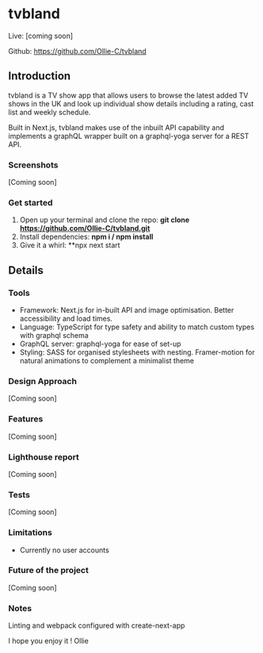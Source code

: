 # tvbland

Live: [coming soon]

Github: https://github.com/Ollie-C/tvbland

## Introduction

tvbland is a TV show app that allows users to browse the latest added TV shows in the UK and look up individual show details including a rating, cast list and weekly schedule.

Built in Next.js, tvbland makes use of the inbuilt API capability and implements a graphQL wrapper built on a graphql-yoga server for a REST API. 

### Screenshots
[Coming soon]

### Get started

1. Open up your terminal and clone the repo: **git clone https://github.com/Ollie-C/tvbland.git**
2. Install dependencies: **npm i / npm install** 
3. Give it a whirl: **npx next start

## Details

### Tools
- Framework: Next.js for in-built API and image optimisation. Better accessibility and load times.
- Language: TypeScript for type safety and ability to match custom types with graphql schema
- GraphQL server: graphql-yoga for ease of set-up
- Styling: SASS for organised stylesheets with nesting. Framer-motion for natural animations to complement a minimalist theme

### Design Approach
[Coming soon]

### Features
[Coming soon]

### Lighthouse report
[Coming soon]

### Tests
[Coming soon]

### Limitations

* Currently no user accounts

### Future of the project
[Coming soon]

### Notes

Linting and webpack configured with create-next-app


I hope you enjoy it ! 
Ollie

